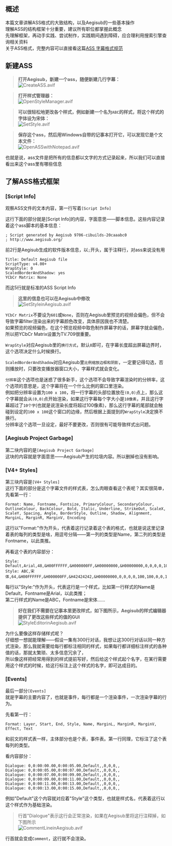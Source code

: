 ## 概述
本篇文章讲解ASS格式的大致结构，以及Aegisub的一些基本操作  
理解ASS的结构框架十分重要，建议所有职位都掌握此概念  
先理解框架，再动手实践、尝试制作，实践期间遇到障碍，应合理利用搜索引擎查询相关资料  
关于ASS格式，完整内容可以直接看这篇[ASS 字幕格式规范](https://github.com/weizhenye/ASS/wiki/ASS-%E5%AD%97%E5%B9%95%E6%A0%BC%E5%BC%8F%E8%A7%84%E8%8C%83)



## 新建ASS
> **打开Aegisub，新建一个ass，随便新建几行字幕：**  
> ![CreateASS.avif](./Media/CreateASS.avif)

> **打开样式管理器：**  
> ![OpenStyleManager.avif](./Media/OpenStyleManager.avif)

> **可以很轻松地更改各个样式，例如新建一个名为`ABC`的样式，将这个样式的字体设为宋体：**  
> ![SetStyle.avif](./Media/SetStyle.avif)

> **保存这个ass，然后用Windows自带的记事本打开它，可以发现它是个文本文件：**  
> ![OpenASSwithNotepad.avif](./Media/OpenASSwithNotepad.avif)

也就是说，ass文件是把所有的信息都以文字的方式记录起来，所以我们可以直接看出来这个ass里有哪些信息



## 了解ASS格式框架

### \[Script Info\]
观察ASS文件的文本内容，第一行写着`[Script Info]`  

这行下面的部分就是[Script Info]的内容，字面意思——脚本信息。这些内容记录着这个ass脚本的基本信息：
```
; Script generated by Aegisub 9706-cibuilds-20caaabc0
; http://www.aegisub.org/
```

前2行是Aegisub生成的软件版本信息，以`;`开头，属于注释行，对ass来说没有用
```
Title: Default Aegisub file
ScriptType: v4.00+
WrapStyle: 0
ScaledBorderAndShadow: yes
YCbCr Matrix: None
```
而这5行就是标准的ASS Script Info  
> **这里的信息也可以在Aegisub中修改**  
> ![SetStyleinAegisub.avif](./Media/SetStyleinAegisub.avif)

`YCbCr Matrix`不要设为`601`或`None`，否则在Aegisub里预览的视频会偏色，但不会导致字幕filter渲染出来的字幕颜色改变，具体原因我也不清楚。  
如果预览的视频偏色，在这个预览视频中取色制作屏幕字的话，屏幕字就会偏色，所以把YCbCr Matrix设置为TV.709很重要。  

`WrapStyle`对应Aegisub里的`换行方式`，默认`0`即可，在字幕长度超出屏幕边界时，这个选项决定什么时候换行。  

`ScaledBorderAndShadow`对应Aegisub里`比例缩放边框和阴影`，一定要记得勾选，否则播放时，只要改变播放器窗口大小，字幕样式就会变化。  

`分辨率`这个选项也是迷惑了很多新手，这个选项不会导致字幕渲染时的分辨率，这个选项的意思是，这个字幕将在一个什么比例的窗口里渲染。  
例如把分辨率设置为`100 x 100`，将一行字幕的头部位置放在`(0,0)`点上，那么这个字幕就会从`(0,0)`点开始渲染，如果这行字幕每个字大小是`10像素`，并且这行字幕超过了`10个字`(也就是说渲染长度将超过100像素)，那么这行字幕的尾部就会触碰到设定的`100 x 100`这个窗口的边缘，然后根据上面提到的`WrapStyle`决定换不换行。  
分辨率这个选项一旦设定，最好不要更改，否则很有可能导致样式出问题。  

### \[Aegisub Project Garbage\]
第二块内容的是`[Aegisub Project Garbage]`  
这块的内容就是字面意思——Aegisub产生的垃圾内容。所以删掉也没有影响。

### \[V4+ Styles\]
第三块内容是`[V4+ Styles]`  
这行下面的部分是这个字幕文件的样式表，怎么肉眼查看这个表呢？其实很简单，先看第一行：  
```
Format: Name, Fontname, Fontsize, PrimaryColour, SecondaryColour, OutlineColour, BackColour, Bold, Italic, Underline, StrikeOut, ScaleX, ScaleY, Spacing, Angle, BorderStyle, Outline, Shadow, Alignment, MarginL, MarginR, MarginV, Encoding
```
这行以"Format:"作为开头，代表着这行记录着这个表的格式，也就是说这里记录着表的每列的类型是啥，用逗号分隔——第一列的类型是Name，第二列的类型是Fontname，以此类推。  

再看这个表的内容部分：
```
Style: Default,Arial,48,&H00FFFFFF,&H000000FF,&H00000000,&H00000000,0,0,0,0,100,100,0,0,1,2,2,2,10,10,10,1
Style: ABC,宋体,64,&H00FFFFFF,&H000000FF,&H42424242,&H00000000,0,0,0,0,100,100,0,0,1,3,0,2,0,0,40,0
```
每行以"Style:"作为开头，代表这行是一个样式，比如第一行样式的Name是Default，Fontname是Arial，以此类推；  
第二行样式的Name是ABC，Fontname是宋体……

> **好在我们不需要在记事本里更改样式，如下图所示，Aegisub的样式编辑器提供了更改这些样式的值的GUI**  
> ![StyleEditorinAegisub.avif](./Media/StyleEditorinAegisub.avif)

为什么要像这样存储样式呢？  
仔细想一想就能理解——假设一集有300行对话，我想让这300行对话以同一种方式渲染，那么我就需要给每行都标注相同的样式，如果每行都详细标注样式的各种值的话，那就太繁琐、太多信息冗余了，  
所以像这样把经常用得到的样式提前写好，然后给这个样式起个名字，在某行需要用这个样式的时候，给这行标注上这个样式的名字，即可达成目的。

### \[Events\]
最后一部分`[Events]`  
就是字幕的主要内容了，也就是事件，每行都是一个渲染事件，一次渲染字幕的行为。  

先看第一行：
```
Format: Layer, Start, End, Style, Name, MarginL, MarginR, MarginV, Effect, Text
```
和前文的样式表一样，主体部分也是个表，事件表。第一行同理，它标注了这个表每列的类型。  

看内容部分：
```
Dialogue: 0,0:00:00.00,0:00:05.00,Default,,0,0,0,,
Dialogue: 0,0:00:05.00,0:00:07.00,Default,,0,0,0,,
Dialogue: 0,0:00:07.00,0:00:09.00,Default,,0,0,0,,
Dialogue: 0,0:00:09.00,0:00:11.00,Default,,0,0,0,,
Dialogue: 0,0:00:11.00,0:00:13.00,Default,,0,0,0,,
Dialogue: 0,0:00:13.00,0:00:15.00,Default,,0,0,0,,
```
例如"Default"这个内容就对应着"Style"这个类型，也就是样式名，代表着这行以这个样式作为基础渲染。  

> 行首"Dialogue"表示这行会正常渲染，如果在Aegisub里将这行注释掉，如下图所示  
> ![CommentLineinAegisub.avif](./Media/CommentLineinAegisub.avif)

行首就会变成`Comment`，这行就不会渲染。
